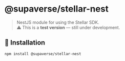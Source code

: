 # @supaverse/stellar-nest

> NestJS module for using the Stellar SDK.  
> ⚠️ This is a **test version** — still under development.

## 🚀 Installation

```bash
npm install @supaverse/stellar-nest

